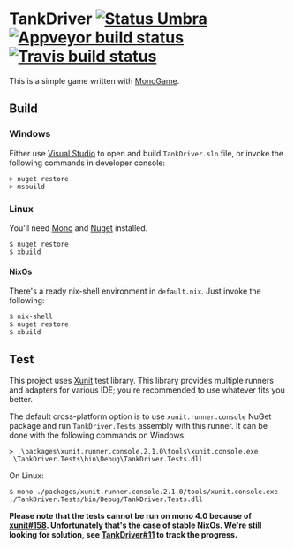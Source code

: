 TankDriver [![Status Umbra][status-umbra]][andivionian-status-classifier] [![Appveyor build status][appveyor-status]][appveyor] [![Travis build status][travis-status]][travis]
==========

This is a simple game written with [MonoGame][monogame].


Build
-----

### Windows

Either use [Visual Studio][visual-studio] to open and build `TankDriver.sln`
file, or invoke the following commands in developer console:

```console
> nuget restore
> msbuild
```

### Linux

You'll need [Mono][mono] and [Nuget][nuget] installed.

```console
$ nuget restore
$ xbuild
```

#### NixOs

There's a ready nix-shell environment in `default.nix`. Just invoke the
following:

```console
$ nix-shell
$ nuget restore
$ xbuild
```

Test
----

This project uses [Xunit][xunit] test library. This library provides multiple
runners and adapters for various IDE; you're recommended to use whatever fits
you better.

The default cross-platform option is to use `xunit.runner.console` NuGet package
and run `TankDriver.Tests` assembly with this runner. It can be done with the
following commands on Windows:

```console
> .\packages\xunit.runner.console.2.1.0\tools\xunit.console.exe .\TankDriver.Tests\bin\Debug\TankDriver.Tests.dll
```

On Linux:

```console
$ mono ./packages/xunit.runner.console.2.1.0/tools/xunit.console.exe ./TankDriver.Tests/bin/Debug/TankDriver.Tests.dll
```

**Please note that the tests cannot be run on mono 4.0 because of
[xunit#158][xunit-158]. Unfortunately that's the case of stable NixOs. We're
still looking for solution, see [TankDriver#11][tankdriver-11] to track the
progress.**

[andivionian-status-classifier]: https://github.com/ForNeVeR/andivionian-status-classifier#status-umbra-
[appveyor]: https://ci.appveyor.com/project/ForNeVeR/tankdriver/branch/develop
[mono]: http://www.mono-project.com/
[monogame]: http://www.monogame.net/
[nuget]: https://www.nuget.org/
[tankdriver-11]: https://github.com/ForNeVeR/TankDriver/issues/11
[travis]: https://travis-ci.org/ForNeVeR/TankDriver
[visual-studio]: https://www.visualstudio.com/
[xunit]: https://xunit.github.io/
[xunit-158]: https://github.com/xunit/xunit/issues/158

[appveyor-status]: https://ci.appveyor.com/api/projects/status/486qc2gl6m18pbvn/branch/develop?svg=true
[status-umbra]: https://img.shields.io/badge/status-umbra-red.svg
[travis-status]: https://travis-ci.org/ForNeVeR/TankDriver.svg?branch=develop
